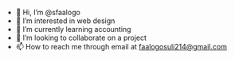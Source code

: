 - 👋 Hi, I’m @sfaalogo
- 👀 I’m interested in web design 
- 🌱 I’m currently learning accounting 
- 💞️ I’m looking to collaborate on a project 
- 📫 How to reach me through email at faalogosuli214@gmail.com

<!---
sfaalogo/sfaalogo is a ✨ special ✨ repository because its `README.md` (this file) appears on your GitHub profile.
You can click the Preview link to take a look at your changes.
--->

